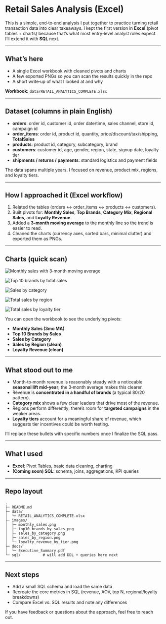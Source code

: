 # Retail Sales Analysis (Excel)

This is a simple, end‑to‑end analysis I put together to practice turning retail transaction data into clear takeaways. I kept the first version in **Excel** (pivot tables + charts) because that’s what most entry‑level analyst roles expect. I’ll extend it with **SQL** next.

---

## What’s here
- A single Excel workbook with cleaned pivots and charts
- A few exported PNGs so you can scan the results quickly in the repo
- A short write‑up of what I looked at and why

**Workbook:** `data/RETAIL_ANALYTICS_COMPLETE.xlsx`

---

## Dataset (columns in plain English)
- **orders**: order id, customer id, order date/time, sales channel, store id, campaign id  
- **order_items**: order id, product id, quantity, price/discount/tax/shipping, **TotalSales**  
- **products**: product id, category, subcategory, brand  
- **customers**: customer id, age, gender, region, state, signup date, loyalty tier  
- **shipments / returns / payments**: standard logistics and payment fields

The data spans multiple years. I focused on revenue, product mix, regions, and loyalty tiers.

---

## How I approached it (Excel workflow)
1. Related the tables (orders ↔ order_items ↔ products ↔ customers).
2. Built pivots for: **Monthly Sales**, **Top Brands**, **Category Mix**, **Regional Sales**, and **Loyalty Revenue**.
3. Added a **3‑month moving average** to the monthly line so the trend is easier to read.
4. Cleaned the charts (currency axes, sorted bars, minimal clutter) and exported them as PNGs.

---

## Charts (quick scan)
![Monthly sales with 3‑month moving average](images/monthly_sales.png)

![Top 10 brands by total sales](images/top10_brands_by_sales.png)

![Sales by category](images/sales_by_category.png)

![Total sales by region](images/sales_by_region.png)

![Total sales by loyalty tier](images/loyalty_revenue_by_tier.png)

You can open the workbook to see the underlying pivots:
- **Monthly Sales (3mo MA)**
- **Top 10 Brands by Sales**
- **Sales by Category**
- **Sales by Region (clean)**
- **Loyalty Revenue (clean)**

---

## What stood out to me
- Month‑to‑month revenue is reasonably steady with a noticeable **seasonal lift mid‑year**; the 3‑month average makes this clearer.
- Revenue is **concentrated in a handful of brands** (a typical 80/20 pattern).
- **Category mix** shows a few clear leaders that drive most of the revenue.
- Regions perform differently; there’s room for **targeted campaigns** in the weaker areas.
- **Loyalty tiers** account for a meaningful share of revenue, which suggests tier incentives could be worth testing.

I’ll replace these bullets with specific numbers once I finalize the SQL pass.

---

## What I used
- **Excel**: Pivot Tables, basic data cleaning, charting
- **(Coming soon) SQL**: schema, joins, aggregations, KPI queries

---

## Repo layout
```
.
├─ README.md
├─ data/
│  └─ RETAIL_ANALYTICS_COMPLETE.xlsx
├─ images/
│  ├─ monthly_sales.png
│  ├─ top10_brands_by_sales.png
│  ├─ sales_by_category.png
│  ├─ sales_by_region.png
│  └─ loyalty_revenue_by_tier.png
├─ docs/
│  └─ Executive_Summary.pdf
└─ sql/          # will add DDL + queries here next
```

---

## Next steps
- Add a small SQL schema and load the same data
- Recreate the core metrics in SQL (revenue, AOV, top N, regional/loyalty breakdowns)
- Compare Excel vs. SQL results and note any differences

If you have feedback or questions about the approach, feel free to reach out.